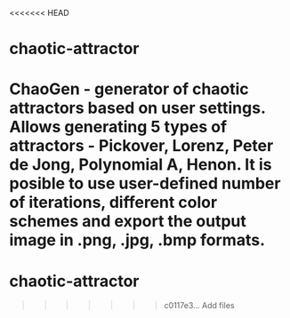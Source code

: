 <<<<<<< HEAD
# chaotic-attractor

ChaoGen - generator of chaotic attractors based on user settings. Allows generating 5 types of attractors - Pickover, Lorenz, Peter de Jong, Polynomial A, Henon.
It is posible to use user-defined number of iterations, different color schemes and export the output image in .png, .jpg, .bmp formats.
=======
# chaotic-attractor
>>>>>>> c0117e3... Add files
